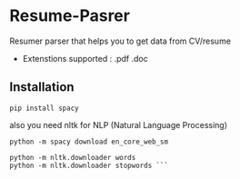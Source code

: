 # Resume-Pasrer

Resumer parser that helps you to get data from CV/resume  
* Extenstions supported : .pdf .doc

## Installation

``` pip install spacy ```

also you need nltk for  NLP (Natural Language Processing) 
```
python -m spacy download en_core_web_sm

python -m nltk.downloader words
python -m nltk.downloader stopwords ```
